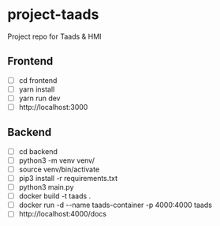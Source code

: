 # project-taads

Project repo for Taads &amp; HMI

## Frontend

- [ ] cd frontend
- [ ] yarn install
- [ ] yarn run dev
- [ ] http://localhost:3000

## Backend

- [ ] cd backend
- [ ] python3 -m venv venv/
- [ ] source venv/bin/activate
- [ ] pip3 install -r requirements.txt
- [ ] python3 main.py
- [ ] docker build -t taads .
- [ ] docker run -d --name taads-container -p 4000:4000 taads
- [ ] http://localhost:4000/docs
